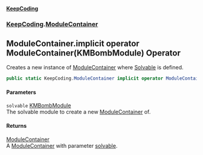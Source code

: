 #### [KeepCoding](index.md 'index')
### [KeepCoding](KeepCoding.md 'KeepCoding').[ModuleContainer](KeepCoding_ModuleContainer.md 'KeepCoding.ModuleContainer')
## ModuleContainer.implicit operator ModuleContainer(KMBombModule) Operator
Creates a new instance of [ModuleContainer](KeepCoding_ModuleContainer.md 'KeepCoding.ModuleContainer') where [Solvable](KeepCoding_ModuleContainer_Solvable.md 'KeepCoding.ModuleContainer.Solvable') is defined.  
```csharp
public static KeepCoding.ModuleContainer implicit operator ModuleContainer(global::KMBombModule solvable);
```
#### Parameters
<a name='KeepCoding_ModuleContainer_op_ImplicitKeepCoding_ModuleContainer(global__KMBombModule)_solvable'></a>
`solvable` [KMBombModule](https://docs.microsoft.com/en-us/dotnet/api/KMBombModule 'KMBombModule')  
The solvable module to create a new [ModuleContainer](KeepCoding_ModuleContainer.md 'KeepCoding.ModuleContainer') of.
  
#### Returns
[ModuleContainer](KeepCoding_ModuleContainer.md 'KeepCoding.ModuleContainer')  
A [ModuleContainer](KeepCoding_ModuleContainer.md 'KeepCoding.ModuleContainer') with parameter [solvable](KeepCoding_ModuleContainer_op_ImplicitKeepCoding_ModuleContainer(global__KMBombModule).md#KeepCoding_ModuleContainer_op_ImplicitKeepCoding_ModuleContainer(global__KMBombModule)_solvable 'KeepCoding.ModuleContainer.op_Implicit KeepCoding.ModuleContainer(global::KMBombModule).solvable').
